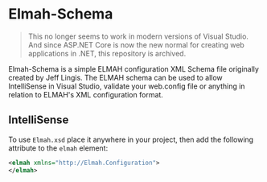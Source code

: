 # Elmah-Schema

> This no longer seems to work in modern versions of Visual Studio. And since ASP.NET Core is now the new normal for creating web applications in .NET, this repository is archived.

Elmah-Schema is a simple ELMAH configuration XML Schema file originally created by Jeff Lingis. The ELMAH schema can be used to allow IntelliSense in Visual Studio, validate your web.config file or anything in relation to ELMAH's XML configuration format.

## IntelliSense

To use `Elmah.xsd` place it anywhere in your project, then add the following attribute to the `elmah` element:

```xml
<elmah xmlns="http://Elmah.Configuration">
</elmah>
```

